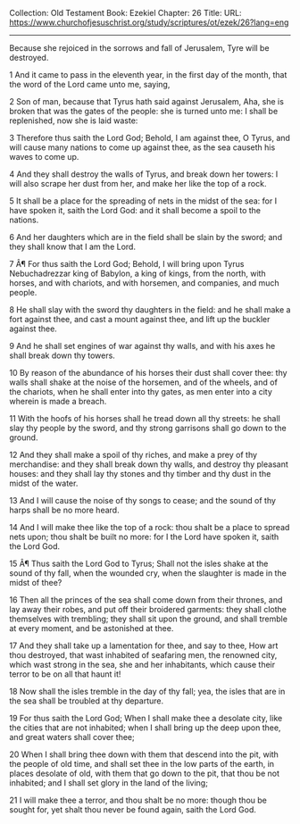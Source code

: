 Collection: Old Testament
Book: Ezekiel
Chapter: 26
Title: 
URL: https://www.churchofjesuschrist.org/study/scriptures/ot/ezek/26?lang=eng

---

Because she rejoiced in the sorrows and fall of Jerusalem, Tyre will be destroyed.

1 And it came to pass in the eleventh year, in the first day of the month, that the word of the Lord came unto me, saying,

2 Son of man, because that Tyrus hath said against Jerusalem, Aha, she is broken that was the gates of the people: she is turned unto me: I shall be replenished, now she is laid waste:

3 Therefore thus saith the Lord God; Behold, I am against thee, O Tyrus, and will cause many nations to come up against thee, as the sea causeth his waves to come up.

4 And they shall destroy the walls of Tyrus, and break down her towers: I will also scrape her dust from her, and make her like the top of a rock.

5 It shall be a place for the spreading of nets in the midst of the sea: for I have spoken it, saith the Lord God: and it shall become a spoil to the nations.

6 And her daughters which are in the field shall be slain by the sword; and they shall know that I am the Lord.

7 Â¶ For thus saith the Lord God; Behold, I will bring upon Tyrus Nebuchadrezzar king of Babylon, a king of kings, from the north, with horses, and with chariots, and with horsemen, and companies, and much people.

8 He shall slay with the sword thy daughters in the field: and he shall make a fort against thee, and cast a mount against thee, and lift up the buckler against thee.

9 And he shall set engines of war against thy walls, and with his axes he shall break down thy towers.

10 By reason of the abundance of his horses their dust shall cover thee: thy walls shall shake at the noise of the horsemen, and of the wheels, and of the chariots, when he shall enter into thy gates, as men enter into a city wherein is made a breach.

11 With the hoofs of his horses shall he tread down all thy streets: he shall slay thy people by the sword, and thy strong garrisons shall go down to the ground.

12 And they shall make a spoil of thy riches, and make a prey of thy merchandise: and they shall break down thy walls, and destroy thy pleasant houses: and they shall lay thy stones and thy timber and thy dust in the midst of the water.

13 And I will cause the noise of thy songs to cease; and the sound of thy harps shall be no more heard.

14 And I will make thee like the top of a rock: thou shalt be a place to spread nets upon; thou shalt be built no more: for I the Lord have spoken it, saith the Lord God.

15 Â¶ Thus saith the Lord God to Tyrus; Shall not the isles shake at the sound of thy fall, when the wounded cry, when the slaughter is made in the midst of thee?

16 Then all the princes of the sea shall come down from their thrones, and lay away their robes, and put off their broidered garments: they shall clothe themselves with trembling; they shall sit upon the ground, and shall tremble at every moment, and be astonished at thee.

17 And they shall take up a lamentation for thee, and say to thee, How art thou destroyed, that wast inhabited of seafaring men, the renowned city, which wast strong in the sea, she and her inhabitants, which cause their terror to be on all that haunt it!

18 Now shall the isles tremble in the day of thy fall; yea, the isles that are in the sea shall be troubled at thy departure.

19 For thus saith the Lord God; When I shall make thee a desolate city, like the cities that are not inhabited; when I shall bring up the deep upon thee, and great waters shall cover thee;

20 When I shall bring thee down with them that descend into the pit, with the people of old time, and shall set thee in the low parts of the earth, in places desolate of old, with them that go down to the pit, that thou be not inhabited; and I shall set glory in the land of the living;

21 I will make thee a terror, and thou shalt be no more: though thou be sought for, yet shalt thou never be found again, saith the Lord God.
